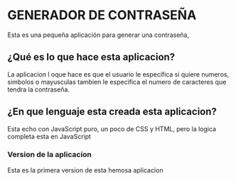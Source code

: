 # GENERADOR DE CONTRASEÑA
  Esta es una pequeña aplicación para generar una contraseña,

## ¿Qué es lo que hace esta aplicacion?
  La aplicacion l oque hace es que el usuario le especifica si quiere numeros, simbolos o mayusculas
  tambien le especifica el numero de caracteres que tendra la contraseña.

## ¿En que lenguaje esta creada esta aplicacion?
  Esta echo con JavaScript puro, un poco de CSS y HTML, pero la logica completa esta en JavaScript

### Version de la aplicacion
  Esta es la primera version de esta hemosa aplicacion 